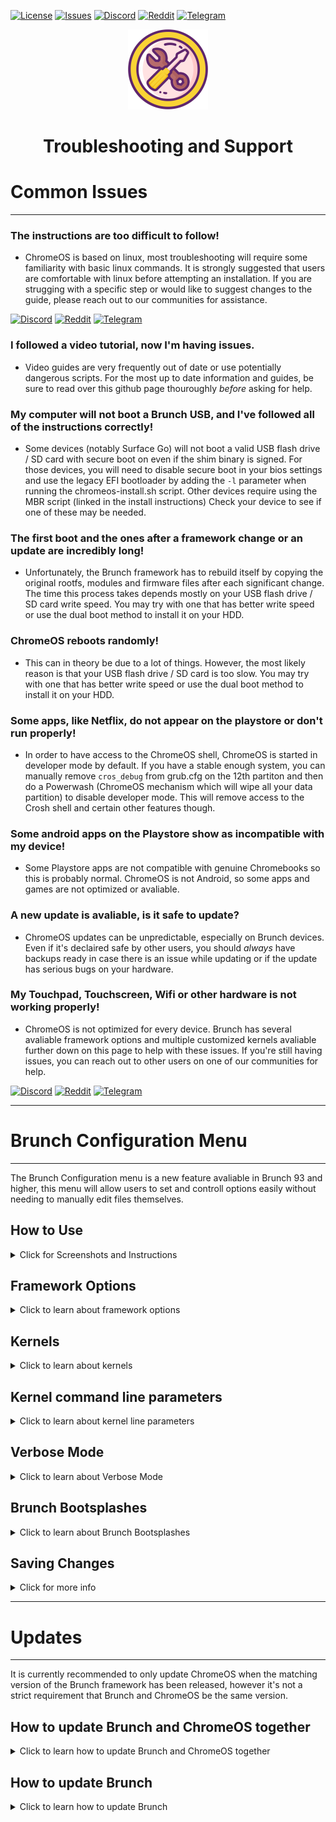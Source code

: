 <div id="top"></div>

<!-- Shields/Logos -->
[![License][license-shield]][license-url]
[![Issues][issues-shield]][issues-url]
[![Discord][discord-shield]][discord-url]
[![Reddit][reddit-shield]][reddit-url]
[![Telegram][telegram-shield]][telegram-url]

<!-- Project Logo -->
<p align="center">
  <a href="https://github.com/sebanc/brunch" title="Brunch">
   <img src="./images/settings_icon-512.png" width="128px" alt="Logo"/>
  </a>
</p>
<h1 align="center">Troubleshooting and Support</h1>
  
# Common Issues
  
  ***
<!-- This *** line creates a divider so that the dropdown looks nice. 
Empty lines between everything in <angle breackets> is intentional due to markdown issues -->
  
  ### The instructions are too difficult to follow!
* ChromeOS is based on linux, most troubleshooting will require some familiarity with basic linux commands. It is strongly suggested that users are comfortable with linux before attempting an installation. If you are strugging with a specific step or would like to suggest changes to the guide, please reach out to our communities for assistance.

[![Discord][discord-shield]][discord-url]
[![Reddit][reddit-shield]][reddit-url]
[![Telegram][telegram-shield]][telegram-url]
  
  ### I followed a video tutorial, now I'm having issues.
  * Video guides are very frequently out of date or use potentially dangerous scripts. For the most up to date information and guides, be sure to read over this github page thouroughly *before* asking for help. 
  
  ### My computer will not boot a Brunch USB, and I've followed all of the instructions correctly!
  * Some devices (notably Surface Go) will not boot a valid USB flash drive / SD card with secure boot on even if the shim binary is signed. For those devices, you will need to disable secure boot in your bios settings and use the legacy EFI bootloader by adding the `-l` parameter when running the chromeos-install.sh script. Other devices require using the MBR script (linked in the install instructions) Check your device to see if one of these may be needed.
  
  ###  The first boot and the ones after a framework change or an update are incredibly long! 
  * Unfortunately, the Brunch framework has to rebuild itself by copying the original rootfs, modules and firmware files after each significant change. The time this process takes depends mostly on your USB flash drive / SD card write speed. You may try with one that has better write speed or use the dual boot method to install it on your HDD.

  ### ChromeOS reboots randomly!
  * This can in theory be due to a lot of things. However, the most likely reason is that your USB flash drive / SD card is too slow. You may try with one that has better write speed or use the dual boot method to install it on your HDD.

  ### Some apps, like Netflix, do not appear on the playstore or don't run properly!
  * In order to have access to the ChromeOS shell, ChromeOS is started in developer mode by default. If you have a stable enough system, you can manually remove `cros_debug` from grub.cfg on the 12th partiton and then do a Powerwash (ChromeOS mechanism which will wipe all your data partition) to disable developer mode. This will remove access to the Crosh shell and certain other features though.
  
  ### Some android apps on the Playstore show as incompatible with my device!
  * Some Playstore apps are not compatible with genuine Chromebooks so this is probably normal. ChromeOS is not Android, so some apps and games are not optimized or avaliable.
  
  ### A new update is avaliable, is it safe to update?
  * ChromeOS updates can be unpredictable, especially on Brunch devices. Even if it's declaired safe by other users, you should *always* have backups ready in case there is an issue while updating or if the update has serious bugs on your hardware. 
  
  ### My Touchpad, Touchscreen, Wifi or other hardware is not working properly!
  * ChromeOS is not optimized for every device. Brunch has several avaliable framework options and multiple customized kernels avaliable further down on this page to help with these issues. If you're still having issues, you can reach out to other users on one of our communities for help.

[![Discord][discord-shield]][discord-url]
[![Reddit][reddit-shield]][reddit-url]
[![Telegram][telegram-shield]][telegram-url]

***

# Brunch Configuration Menu

***
  
The Brunch Configuration menu is a new feature avaliable in Brunch 93 and higher, this menu will allow users to set and controll options easily without needing to manually edit files themselves. 

## How to Use

<details>
<summary> Click for Screenshots and Instructions </summary>

***

The Brunch Configuration Menu can be accessed directly from Grub using the "ChromeOS (settings)" boot option or while logged into ChromeOS using the `sudo edit-brunch-config` command in the crosh shell.
  * To access the crosh shell, press **Ctrl + Alt + T** and type `shell` at the invite.
![Crosh][bcm-crosh]
  
 Once you've entered the Brunch Configuration Menu you will be greeted by several pages of options.
  * Use the arrow keys to move the cursor up or down.
  * Use the spacebar to select an option.
    * An empty set [ ] means the option is *not* selected.
    * A filled set [x] means the option *has* been selected.
  * When you're ready to continue, press the Enter key.
    * You won't be able to go back, but this menu can be opened again later.
    * You *do not* need to select something from every page.
</details>
  
## Framework Options
  
<details>
<summary> Click to learn about framework options </summary>
  
*** 
  
The first two pages of the Brunch Configuration Menu are for selecting Framework Options. These options act as patches and can be used to add more features or support to your installation. Continue scrolling for details about what each option does.
![Framework Options 1][bcm-fo1]
![Framework Options 2][bcm-fo2]

Some device specific options can be enabled through brunch configuration menu:
- "enable_updates": allow native ChromeOS updates (use at your own risk: ChromeOS will be updated but not the Brunch framework/kernel which might render your ChromeOS install unstable or even unbootable),
- "pwa": use this option to enable the brunch PWA 
  - You can install it from https://sebanc.github.io/brunch-pwa/ or see a preview [on the wiki][brunch-pwa-info],
- "android_init_fix": alternative init to support devices on which the android container fails to start with the standard init,
- "mount_internal_drives": allows automatic mounting of HDD partitions in ChromeOS 
  - Android media server will scan those drives which will cause high CPU usage until it has finished, it might take hours depending on your data),
  - Partition label will be used if it exists,
- "broadcom_wl": enable this option if you need the broadcom_wl module,
- "iwlwifi_backport": enable this option if your intel wireless card is not supported natively in the kernel,
- "rtl8188eu": enable this option if you have a rtl8188eu wireless card/adapter,
- "rtl8188fu": enable this option if you have a rtl8188fu wireless card/adapter,
- "rtl8192eu": enable this option if you have a rtl8192eu wireless card/adapter,
- "rtl8723bu": enable this option if you have a rtl8723bu wireless card/adapter,
- "rtl8723de": enable this option if you have a rtl8723de wireless card/adapter,
- "rtl8723du": enable this option if you have a rtl8723du wireless card/adapter,
- "rtl8812au": enable this option if you have a rtl8812au wireless card/adapter,
- "rtl8814au": enable this option if you have a rtl8814au wireless card/adapter,
- "rtl8821ce": enable this option if you have a rtl8821ce wireless card/adapter,
- "rtl8821cu": enable this option if you have a rtl8821cu wireless card/adapter,
- "rtl88x2bu": enable this option if you have a rtl88x2bu wireless card/adapter,
- "rtbth": enable this option if you have a RT3290/RT3298LE bluetooth device,
- "ipts": enable support for Surface devices touchscreen with kernel 5.4 / 5.10 
  - Thanks go to the linux-surface team, especially StollD,
- "goodix": improve goodix touchscreens support,
- "invert_camera_order": use this option if your camera order is inverted,
- "no_camera_config": if your camera does not work you can try this option which disables the camera config,
- "oled_display": enable this option if you have an oled display (use with kernel 5.10),
- "acpi_power_button": try this option if long pressing the power button does not display the power menu,
- "alt_touchpad_config": try this option if you have touchpad issues,
- "alt_touchpad_config2": another option to try if you have touchpad issues,
- "disable_intel_hda": some Chromebooks need to blacklist the snd_hda_intel module, use this option to reproduce it,
- "internal_mic_fix": allows to forcefully enable internal mic on some devices,
- "asus_c302": applies asus c302 specific firmwares and fixes,
- "baytrail_chromebook": applies baytrail chromebooks specific audio fixes,
- "sysfs_tablet_mode": allow to control tablet mode from sysfs 
  - `echo 1 | sudo tee /sys/bus/platform/devices/tablet_mode_switch.0/tablet_mode` to activate it or use 0 to disable it,
- "force_tablet_mode": same as above except tablet mode is enabled by default on boot,
- "suspend_s3": disable suspend to idle (S0ix) and use S3 suspend instead,
- "advanced_als": [default ChromeOS auto-brightness][auto-brightness] is very basic, 
  - This option activates more auto-brightness levels (based on the Pixel Slate implementation).

 </details>

## Kernels
  
<details>
<summary> Click to learn about kernels </summary>
  
*** 

Brunch has several precompiled kernels avaliable for users, you can select one from the Brunch Configuration Menu by highlighting the kernel you want, then pressing enter. If you are unsure which to choose, 5.4 is the default kernel for Brunch. Continue scrolling for more information about each avaliable option.

WARNING: Changing kernel can prevent you from logging into your ChromeOS account, in which case a powerwash is the only solution (**Ctrl + Alt + Shift + R** at the login screen). Therefore, before switching to a different kernel, make sure you have a backup of all your data. 
![Kernels][bcm-kernel]
  
Several kernels can be enabled throught the configuration menu:
- kernel 5.4: Default kernel which is considered to be the most stable.
- kernel 5.10: Most recent kernel, needed for Intel Gen 10+ and AMD Ryzen Gen 4+ devices.
- kernel 4.19: Previous brunch kernel.
- kernel chromebook-5.4: Kernel with the best support for chromebooks.
- kernel chromebook-4.4: Kernel compatible with some older chromebooks models.
- kernel macbook: 5.10 kernel with specific patches for different generations of macbooks

 </details>
 

## Kernel command line parameters
  
<details>
<summary> Click to learn about kernel line parameters </summary>
  
*** 

These are optional parameters that are not needed by every user. Some commonly used options are selectable, and more can be input manually. If you do not need any command line parameters, you can just press Enter to skip these sections.
![Command Line Paramters][bcm-cmd1]
![Custom Parameters][bcm-cmd2]
  
The most common kernel command line parameters are listed below:
- "enforce_hyperthreading=1": improve performance by disabling a ChromeOS security feature and forcing hyperthreading everywhere (even in crositini).
- "i915.enable_fbc=0 i915.enable_psr=0": if you want to use crouton (needed with kernel 5.4).
- "psmouse.elantech_smbus=1": fix needed for some elantech touchpads.
- "psmouse.synaptics_intertouch=1": enables gestures with more than 2 fingers on some touchpad models.

Additional kernel parameters can also be added manually from the configuration menu.
  
</details>

## Verbose Mode

<details>
  <summary> Click to learn about Verbose Mode </summary>
  
***
  
Brunch has a Verbose Mode, formerly called Debug Mode. Enabling this boot option will disable any selected Brunch Bootsplash and display a log while booting. This is particularly useful for debugging and solving issues that may prevent your system from booting. To enable Verbose Mode you must enter `yes` at the prompt, then press enter.
![Verbose Mode][bcm-debug]

</details>

## Brunch Bootsplashes
  
<details>
<summary> Click to learn about Brunch Bootsplashes </summary>
  
  ***
  
Brunch Bootsplashes can be selected using the Brunch Configuration Menu, these determine the logo visible while Brunch is booting. (before the ChromeOS logo appears) These bootsplashes *will not appear* if you have enabled Verbose Mode above. 
![Brunch Bootsplash][bcm-splash]  

<details>
<summary> Click for previews of each avaliable bootsplash option </summary>
    
  ***
  
Currently avaliable bootsplashes are below, the "light" options will show as a framed window while booting.
  
<details>
<summary>   Default </summary>
      
![bs-default1]
![bs-default2]
</details>
    
<details>
<summary>   Blank </summary>
      
![bs-blank]

(What did you expect?)
</details>
    
<details>
<summary>   Brunchbook </summary>
      
![bs-bb1]
![bs-bb2]
</details>
    
<details>
<summary>   Colorful </summary>
      
![bs-color1]
![bs-color2]
</details>
    
<details>
<summary>   Croissant </summary>
      
![bs-croi1]
![bs-croi2]
</details>
    
<details>
<summary>   Neon Blue </summary>
      
![bs-nb1]
![bs-nb2]
</details>
    
<details>
<summary>   Neon Green </summary>
      
![bs-ng1]
![bs-ng2]
</details>
    
<details>
<summary>   Neon Pink </summary>
      
![bs-np1]
![bs-np2]
</details>
    
<details>
<summary>   Neon Red </summary>
      
![bs-nr1]
![bs-nr2]
</details>
    
</details>

</details>

</details>

## Saving Changes

<details>
  <summary> Click for more info </summary>
  
***
  
The last page of the Brunch Configuration Menu is allow you to confirm your changes. Upon hitting enter, your PC will reboot. The next time you boot into Brunch, it *will* be a long boot. (Just like when you first installed) This is normal. If the options you selected were not correct, or you want to change things back, you can reopen the Brunch Configuration Menu and start over.
![Summary][bcm-summary]
  
</details>

  ***

# Updates
  
  ***
  
It is currently recommended to only update ChromeOS when the matching version of the Brunch framework has been released, however it's not a strict requirement that Brunch and ChromeOS be the same version. 

 
 ## How to update Brunch and ChromeOS together
  
<details>
<summary> Click to learn how to update Brunch and ChromeOS together</summary>
  
  ***
 
 The easiest way to update Brunch and ChromeOS is to use the [Brunch PWA][brunch-pwa-info], although it's also possible to update manually.
 
 To manually update Brunch and ChromeOS together: 
 * Download the [latest Brunch release][latest-release]
 * Download the [latest recovery][cros-tech] matching your install and extract the bin.
 * Open the Crosh Shell with **Crtl + Alt + T** and enter `shell` at the prompt.
 * Run the built in command to update Brunch.
   * Replace `brunch_archive.tar.gz` with the file's actual filename.
   * Replace `recovery.bin` with the file's actual filename.

```sudo chromeos-update -r ~/Downloads/recovery.bin -f ~/Downloads/brunch_archive.tar.gz```
 * Restart ChromeOS after the update finishes.
  
  Brunch and ChromeOS can also be updated with the [BiteDasher's Script][bite-dasher]
  
  </details>
  
 ## How to update Brunch
  
<details>
<summary> Click to learn how to update Brunch </summary>
  
  ***
 
 The easiest way to update Brunch is to use the [Brunch PWA][brunch-pwa-info], although it's also possible to update manually.
 
 To manually update Brunch: 
 * Download the [latest Brunch release][latest-release]
 * Open the Crosh Shell with **Crtl + Alt + T** and enter `shell` at the prompt.
 * Run the built in command to update Brunch.
   * Replace `brunch_archive.tar.gz` with the file's actual filename.

```sudo chromeos-update -f ~/Downloads/brunch_archive.tar.gz```
 * Restart ChromeOS after the update finishes.
  
  Brunch can also be updated with the [Brunch Toolkit][brunch-toolkit]
  
  </details>

<!-- Reference Links -->
<!-- Badges -->
[license-shield]: https://img.shields.io/github/license/sebanc/brunch?label=License&logo=Github&style=flat-square
[license-url]: ./LICENSE
[forks-shield]: https://img.shields.io/github/forks/sebanc/brunch?label=Forks&logo=Github&style=flat-square
[forks-url]: https://github.com/sebanc/brunch/fork
[stars-shield]: https://img.shields.io/github/stars/sebanc/brunch?label=Stars&logo=Github&style=flat-square
[stars-url]: https://github.com/sebanc/brunch/stargazers
[issues-shield]: https://img.shields.io/github/issues/sebanc/brunch?label=Issues&logo=Github&style=flat-square
[issues-url]: https://github.com/sebanc/brunch/issues
[pulls-shield]: https://img.shields.io/github/issues-pr/sebanc/brunch?label=Pull%20Requests&logo=Github&style=flat-square
[pulls-url]: https://github.com/sebanc/brunch/pulls
[discord-shield]: https://img.shields.io/badge/Discord-Join-7289da?style=flat-square&logo=discord&logoColor=%23FFFFFF
[discord-url]: https://discord.gg/x2EgK2M
[telegram-shield]: https://img.shields.io/badge/Telegram-Join-0088cc?style=flat-square&logo=telegram&logoColor=%23FFFFFF
[telegram-url]: https://t.me/chromeosforpc
[reddit-shield]: https://img.shields.io/badge/Reddit-Join-FF5700?style=flat-square&logo=reddit&logoColor=%23FFFFFF
[reddit-url]: https://www.reddit.com/r/Brunchbook

<!-- Outbound Links -->
[croissant]: https://github.com/imperador/chromefy
[swtpm]: https://github.com/stefanberger/swtpm
[linux-surface]: https://github.com/linux-surface/linux-surface
[chromebrew]: https://github.com/skycocker/chromebrew
[intel-cpus]: https://en.wikipedia.org/wiki/Intel_Core
[intel-list]: https://en.wikipedia.org/wiki/List_of_Intel_CPU_microarchitectures
[atom-cpus]: https://en.wikipedia.org/wiki/Intel_Atom
[atom-list]: https://en.wikipedia.org/wiki/List_of_Intel_Atom_microprocessors
[amd-sr-list]: https://en.wikipedia.org/wiki/List_of_AMD_accelerated_processing_units#%22Stoney_Ridge%22_(2016)
[amd-ry-list]: https://en.wikipedia.org/wiki/List_of_AMD_Ryzen_processors
[recovery-rammus]: https://cros.tech/device/rammus
[recovery-volteer]: https://cros.tech/device/volteer
[recovery-grunt]: https://cros.tech/device/grunt
[recovery-zork]: https://cros.tech/device/zork
[cros-tech]: https://cros.tech/
[cros-official]: https://cros-updates-serving.appspot.com/
[vboot-utils]: https://aur.archlinux.org/packages/vboot-utils
[auto-brightness]: https://chromium.googlesource.com/chromiumos/platform2/+/master/power_manager/docs/screen_brightness.md
[brunch-toolkit]: https://github.com/WesBosch/brunch-toolkit
[bite-dasher]: https://github.com/BiteDasher/brcr-update

<!-- Images -->
[decon-icon-24]: ./images/decon_icon-24.png
[decon-icon-512]: ./images/decon_icon-512.png
[terminal-icon-24]: ./images/terminal_icon-24.png
[terminal-icon-512]: ./images/terminal_icon-512.png
[settings-icon-512]: ./images/settings_icon-512.png
[windows-img]: https://img.icons8.com/color/24/000000/windows-10.png
[linux-img]: https://img.icons8.com/color/24/000000/linux--v1.png
  
 <!-- Brunch Configuration Menu Examples -->
[bcm-crosh]: ./images/brunch-config-menu/edit-brunch-config.png
[bcm-fo1]: ./images/brunch-config-menu/framework-options-1.png
[bcm-fo2]: ./images/brunch-config-menu/framework-options-2.png
[bcm-kernel]: ./images/brunch-config-menu/select-kernel.png
[bcm-cmd1]: ./images/brunch-config-menu/cmd-line-params.png
[bcm-cmd2]: ./images/brunch-config-menu/custom-params.png
[bcm-debug]: ./images/brunch-config-menu/verbose-mode.png
[bcm-splash]: ./images/brunch-config-menu/select-bootsplash.png
[bcm-summary]: ./images/brunch-config-menu/summary.png

<!-- Brunch Bootsplash Examples -->
[bs-default1]: https://github.com/sebanc/brunch/blob/r97/bootsplashes/default_dark/main.png
[bs-default2]: https://github.com/sebanc/brunch/blob/r97/bootsplashes/default_light/main.png
[bs-blank]: https://github.com/sebanc/brunch/blob/r97/bootsplashes/blank/main.png
[bs-bb1]: https://github.com/sebanc/brunch/blob/r97/bootsplashes/brunchbook_dark/main.png
[bs-bb2]: https://github.com/sebanc/brunch/blob/r97/bootsplashes/brunchbook_light/main.png
[bs-color1]: https://github.com/sebanc/brunch/blob/r97/bootsplashes/colorful_dark/main.png
[bs-color2]: https://github.com/sebanc/brunch/blob/r97/bootsplashes/colorful_light/main.png
[bs-croi1]: https://github.com/sebanc/brunch/blob/r97/bootsplashes/croissant_dark/main.png
[bs-croi2]: https://github.com/sebanc/brunch/blob/r97/bootsplashes/croissant_light/main.png
[bs-nb1]: https://github.com/sebanc/brunch/blob/r97/bootsplashes/neon_blue_dark/main.png
[bs-nb2]: https://github.com/sebanc/brunch/blob/r97/bootsplashes/neon_blue_light/main.png
[bs-ng1]: https://github.com/sebanc/brunch/blob/r97/bootsplashes/neon_green_dark/main.png
[bs-ng2]: https://github.com/sebanc/brunch/blob/r97/bootsplashes/neon_green_light/main.png
[bs-np1]: https://github.com/sebanc/brunch/blob/r97/bootsplashes/neon_pink_dark/main.png
[bs-np2]: https://github.com/sebanc/brunch/blob/r97/bootsplashes/neon_pink_light/main.png
[bs-nr1]: https://github.com/sebanc/brunch/blob/r97/bootsplashes/neon_red_dark/main.png
[bs-nr2]: https://github.com/sebanc/brunch/blob/r97/bootsplashes/neon_red_light/main.png

<!-- Internal Links -->
[cpu-wiki]: https://github.com/sebanc/brunch/wiki/CPUs-&-Recoveries
[windows-guide]: ./install-with-windows.md
[linux-guide]: ./install-with-linux.md
[troubleshooting-and-faqs]: ./troubleshooting-and-faqs.md
[compatibility]: ./README.md#supported-hardware
[changing-kernels]: ./troubleshooting-and-faqs.md#kernels
[framework-options]: ./troubleshooting-and-faqs.md#framework-options
[releases-tab]: https://github.com/sebanc/brunch/releases
[latest-release]: https://github.com/sebanc/brunch/releases/latest
[mbr-patch]: https://github.com/sebanc/brunch/raw/master/mbr_support.tar.gz
[brunch-der]: https://github.com/sebanc/brunch/raw/master/brunch.der
[secure-boot]: ./install-with-linux.md#secure-boot
[brunch-pwa-info]: https://github.com/sebanc/brunch/wiki/Brunch-PWA-Guide
